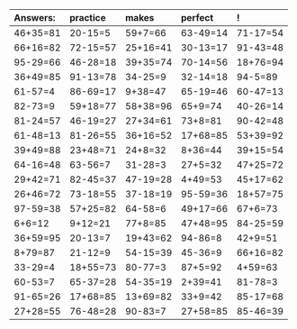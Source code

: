 | Answers: | practice | makes | perfect | ! |
| :--- | :--- | :--- | :--- | :--- |
| 46+35=81 | 20-15=5 | 59+7=66 | 63-49=14 | 71-17=54 | 
| 66+16=82 | 72-15=57 | 25+16=41 | 30-13=17 | 91-43=48 | 
| 95-29=66 | 46-28=18 | 39+35=74 | 70-14=56 | 18+76=94 | 
| 36+49=85 | 91-13=78 | 34-25=9 | 32-14=18 | 94-5=89 | 
| 61-57=4 | 86-69=17 | 9+38=47 | 65-19=46 | 60-47=13 | 
| 82-73=9 | 59+18=77 | 58+38=96 | 65+9=74 | 40-26=14 | 
| 81-24=57 | 46-19=27 | 27+34=61 | 73+8=81 | 90-42=48 | 
| 61-48=13 | 81-26=55 | 36+16=52 | 17+68=85 | 53+39=92 | 
| 39+49=88 | 23+48=71 | 24+8=32 | 8+36=44 | 39+15=54 | 
| 64-16=48 | 63-56=7 | 31-28=3 | 27+5=32 | 47+25=72 | 
| 29+42=71 | 82-45=37 | 47-19=28 | 4+49=53 | 45+17=62 | 
| 26+46=72 | 73-18=55 | 37-18=19 | 95-59=36 | 18+57=75 | 
| 97-59=38 | 57+25=82 | 64-58=6 | 49+17=66 | 67+6=73 | 
| 6+6=12 | 9+12=21 | 77+8=85 | 47+48=95 | 84-25=59 | 
| 36+59=95 | 20-13=7 | 19+43=62 | 94-86=8 | 42+9=51 | 
| 8+79=87 | 21-12=9 | 54-15=39 | 45-36=9 | 66+16=82 | 
| 33-29=4 | 18+55=73 | 80-77=3 | 87+5=92 | 4+59=63 | 
| 60-53=7 | 65-37=28 | 54-35=19 | 2+39=41 | 81-78=3 | 
| 91-65=26 | 17+68=85 | 13+69=82 | 33+9=42 | 85-17=68 | 
| 27+28=55 | 76-48=28 | 90-83=7 | 27+58=85 | 85-46=39 | 
